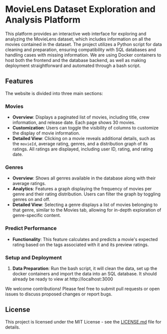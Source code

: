 # MovieLens Dataset Exploration and Analysis Platform

This platform provides an interactive web interface for exploring and analyzing the MovieLens dataset, which includes information on all the movies contained in the dataset. The project utilizes a Python script for data cleaning and preparation, ensuring compatibility with SQL databases and handling cases with missing information. We are using Docker containers to host both the frontend and the database backend, as well as making deployment straightforward and automated through a bash script.

## Features

The website is divided into three main sections:

### Movies

- **Overview**: Displays a paginated list of movies, including title, crew information, and release date. Each page shows 30 movies.
- **Customization**: Users can toggle the visibility of columns to customize the display of movie information.
- **Detailed View**: Clicking on a movie reveals additional details, such as the `movieId`, average rating, genres, and a distribution graph of its ratings. All ratings are displayed, including user ID, rating, and rating date.

### Genres

- **Overview**: Shows all genres available in the database along with their average ratings.
- **Analytics**: Features a graph displaying the frequency of movies per genre and their rating distribution. Users can filter the graph by toggling genres on and off.
- **Detailed View**: Selecting a genre displays a list of movies belonging to that genre, similar to the Movies tab, allowing for in-depth exploration of genre-specific content.

### Predict Performance

- **Functionality**: This feature calculates and predicts a movie's expected rating based on the tags associated with it and its preview ratings.

### Setup and Deployment

1. **Data Preparation**: Run the bash script, it will clean the data, set up the docker containers and import the data into an SQL database. It should already be ready to view at http://localhost:3000

We welcome contributions! Please feel free to submit pull requests or open issues to discuss proposed changes or report bugs.

## License

This project is licensed under the MIT License - see the [LICENSE.md](LICENSE.md) file for details.


